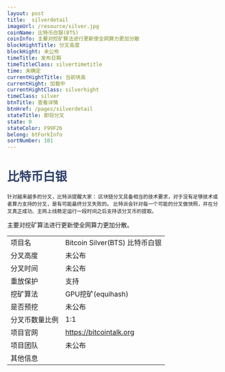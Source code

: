 ```yaml
---
layout: post
title:  silverdetail
imageUrl: /resource/silver.jpg
coinName: 比特币白银(BTS)
coinInfo: 主要对挖矿算法进行更新使全网算力更加分散
blockHightTitle: 分叉高度
blockHight: 未公布
timeTitle: 发布日期
timeTitleClass: silvertimetitle
time: 未确定
currentHightTitle: 当前块高
currentHight: 加载中
currentHightClass: silverhight
timeClass: silver
btnTitle: 查看详情
btnHref: /pages/silverdetail
stateTitle: 即将分叉
state: 0
stateColor: F99F26
belong: btForkInfo
sortNumber: 101
---
```

<h1 style="color: #2F416A">比特币白银</h1>
<small>针对越来越多的分叉，比特派提醒大家：
       区块链分叉具备相当的技术要求，对于没有足够技术或者算力支持的分叉，是有可能最终分叉失败的。
       比特派会针对每一个可能的分叉做快照，并在分叉真正成功、主网上线稳定运行一段时间之后支持该分叉币的提取。
</small>
<p>主要对挖矿算法进行更新使全网算力更加分散。
</p>
<table class="center">
  <tbody>
    <tr>
        <td class="tablehalf">项目名</td>
        <td class="tablehalf">Bitcoin Silver(BTS) 比特币白银</td>
    </tr>
    <tr>
        <td>分叉高度</td>
        <td>未公布</td>
    </tr>
    <tr>
        <td>分叉时间</td>
        <td>未公布</td>
    </tr>
    <tr>
        <td>重放保护</td>
        <td>支持</td>
    </tr>
    <tr>
        <td>挖矿算法</td>
        <td>GPU挖矿(equihash)</td>
    </tr>
    <tr>
        <td>是否预挖</td>
        <td>未公布</td>
    </tr>
    <tr>
        <td>分叉币数量比例</td>
        <td>1:1</td>
    </tr>
    <tr>
        <td>项目官网</td>
        <td><a href="https://bitcointalk.org/index.php?topic=2311582" target="_blank">https://bitcointalk.org</a></td>
    </tr>
    <tr>
        <td>项目团队</td>
        <td>未公布</td>
    </tr>
    <tr>
        <td>其他信息</td>
        <td></td>
    </tr>
  </tbody>
</table>